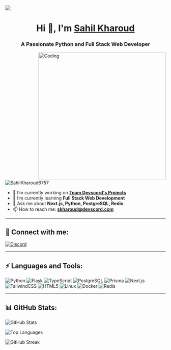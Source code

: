 <img align="center" src="https://devscord.com/favicon.ico">
<h1 align="center">Hi 👋, I'm <a href="#">Sahil Kharoud</a></h1>
<h3 align="center">A Passionate Python and Full Stack Web Developer</h3>

<img align="right" alt="Coding" width="400" src="https://media.giphy.com/media/qgQUggAC3Pfv687qPC/giphy.gif">

<p align="left"> 
  <img src="https://komarev.com/ghpvc/?username=SahilKharoud6757&label=Profile%20views&color=0e75b6&style=flat" alt="SahilKharoud6757" /> 
</p>

- 🔭 I’m currently working on **[Team Devscord's Projects](https://github.com/TeamDevscord)**
- 🌱 I’m currently learning **Full Stack Web Development**
- 💬 Ask me about **Next.js, Python, PostgreSQL, Redis**
- 📫 How to reach me: **skharoud@devscord.com**

---

## 🔗 Connect with me:
[![Discord](https://img.shields.io/badge/Discord-5865F2?style=for-the-badge&logo=discord&logoColor=white)](https://discord.com/users/799908382421024808)

---

## ⚡ Languages and Tools:

![Python](https://img.shields.io/badge/Python-3776AB?logo=python&logoColor=white&style=for-the-badge)
![Flask](https://img.shields.io/badge/Flask-000000?logo=flask&logoColor=white&style=for-the-badge)
![TypeScript](https://img.shields.io/badge/TypeScript-3178C6?logo=typescript&logoColor=white&style=for-the-badge)
![PostgreSQL](https://img.shields.io/badge/PostgreSQL-316192?logo=postgresql&logoColor=white&style=for-the-badge)
![Prisma](https://img.shields.io/badge/Prisma-2D3748?logo=prisma&logoColor=white&style=for-the-badge)
![Next.js](https://img.shields.io/badge/Next.js-000000?logo=nextdotjs&logoColor=white&style=for-the-badge)
![TailwindCSS](https://img.shields.io/badge/Tailwind_CSS-38B2AC?logo=tailwind-css&logoColor=white&style=for-the-badge)
![HTML5](https://img.shields.io/badge/HTML5-E34F26?logo=html5&logoColor=white&style=for-the-badge)
![Linux](https://img.shields.io/badge/Linux-FCC624?logo=linux&logoColor=black&style=for-the-badge)
![Docker](https://img.shields.io/badge/Docker-2496ED?logo=docker&logoColor=white&style=for-the-badge)
![Redis](https://img.shields.io/badge/Redis-DC382D?logo=redis&logoColor=white&style=for-the-badge)

---

## 📊 GitHub Stats:
![GitHub Stats](https://github-readme-stats.vercel.app/api?username=SahilKharoud6757&show_icons=true&theme=radical)

![Top Languages](https://github-readme-stats.vercel.app/api/top-langs/?username=SahilKharoud6757&layout=compact&theme=radical)

![GitHub Streak](https://github-readme-streak-stats.herokuapp.com/?user=SahilKharoud6757&theme=radical)
